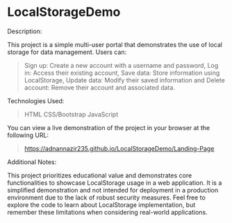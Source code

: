 # LocalStorageDemo
Description:

This project is a simple multi-user portal that demonstrates the use of local storage for data management. Users can:

> Sign up: Create a new account with a username and password,
Log in: Access their existing account,
Save data: Store information using LocalStorage,
Update data: Modify their saved information and Delete account: Remove their account and associated data.

Technologies Used:

> HTML
> CSS/Bootstrap
> JavaScript

You can view a live demonstration of the project in your browser at the following URL:

> https://adnannazir235.github.io/LocalStorageDemo/Landing-Page

Additional Notes:

This project prioritizes educational value and demonstrates core functionalities to showcase LocalStorage usage in a web application.
It is a simplified demonstration and not intended for deployment in a production environment due to the lack of robust security measures.
Feel free to explore the code to learn about LocalStorage implementation, but remember these limitations when considering real-world applications.
